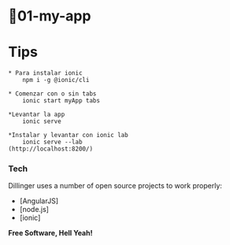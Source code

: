# 🎈01-my-app
# Tips
```
* Para instalar ionic
	npm i -g @ionic/cli

* Comenzar con o sin tabs
	ionic start myApp tabs

*Levantar la app
	ionic serve

*Instalar y levantar con ionic lab 
	ionic serve --lab
(http://localhost:8200/)

```
### Tech

Dillinger uses a number of open source projects to work properly:

* [AngularJS] 
* [node.js] 
* [ionic]

**Free Software, Hell Yeah!**


